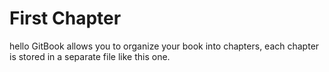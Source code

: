 # First Chapter

hello GitBook allows you to organize your book into chapters, each chapter is stored in a separate file like this one.
